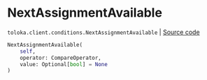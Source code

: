 # NextAssignmentAvailable
`toloka.client.conditions.NextAssignmentAvailable` | [Source code](https://github.com/Toloka/toloka-kit/blob/v1.2.0.post1/src/client/conditions.py#L238)

```python
NextAssignmentAvailable(
    self,
    operator: CompareOperator,
    value: Optional[bool] = None
)
```

